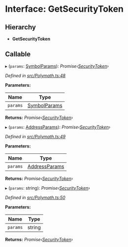 # Interface: GetSecurityToken

## Hierarchy

* **GetSecurityToken**

## Callable

▸ (`params`: [SymbolParams](_polymath_.symbolparams.md)): *Promise‹[SecurityToken](../classes/_entities_securitytoken_securitytoken_.securitytoken.md)›*

*Defined in [src/Polymath.ts:48](https://github.com/PolymathNetwork/polymath-sdk/blob/fb8c7c9/src/Polymath.ts#L48)*

**Parameters:**

Name | Type |
------ | ------ |
`params` | [SymbolParams](_polymath_.symbolparams.md) |

**Returns:** *Promise‹[SecurityToken](../classes/_entities_securitytoken_securitytoken_.securitytoken.md)›*

▸ (`params`: [AddressParams](_polymath_.addressparams.md)): *Promise‹[SecurityToken](../classes/_entities_securitytoken_securitytoken_.securitytoken.md)›*

*Defined in [src/Polymath.ts:49](https://github.com/PolymathNetwork/polymath-sdk/blob/fb8c7c9/src/Polymath.ts#L49)*

**Parameters:**

Name | Type |
------ | ------ |
`params` | [AddressParams](_polymath_.addressparams.md) |

**Returns:** *Promise‹[SecurityToken](../classes/_entities_securitytoken_securitytoken_.securitytoken.md)›*

▸ (`params`: string): *Promise‹[SecurityToken](../classes/_entities_securitytoken_securitytoken_.securitytoken.md)›*

*Defined in [src/Polymath.ts:50](https://github.com/PolymathNetwork/polymath-sdk/blob/fb8c7c9/src/Polymath.ts#L50)*

**Parameters:**

Name | Type |
------ | ------ |
`params` | string |

**Returns:** *Promise‹[SecurityToken](../classes/_entities_securitytoken_securitytoken_.securitytoken.md)›*
